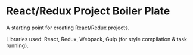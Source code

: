 # React/Redux Project Boiler Plate

A starting point for creating React/Redux projects.

Libraries used: React, Redux, Webpack, Gulp (for style compilation & task running).
